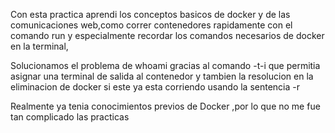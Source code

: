 Con esta practica aprendi los conceptos basicos de docker y de las comunicaciones web,como correr contenedores rapidamente con el comando run y especialmente recordar los comandos necesarios de docker en la terminal,

Solucionamos el problema de whoami gracias al comando -t-i que permitia asignar una terminal de salida al contenedor y tambien la resolucion en la eliminacion de docker si este ya esta corriendo usando la sentencia -r

Realmente ya tenia conocimientos previos de Docker ,por lo que no me fue tan complicado las practicas
